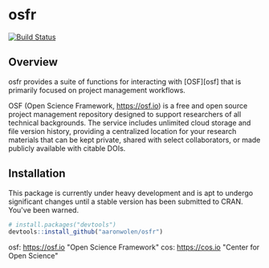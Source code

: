# osfr

[![Build Status](https://travis-ci.org/aaronwolen/osfr.svg?branch=master)](https://travis-ci.org/aaronwolen/osfr)

## Overview

osfr provides a suite of functions for interacting with [OSF][osf] that is primarily focused on project management workflows. 

OSF (Open Science Framework, <https://osf.io>) is a free and open source project management repository designed to support researchers of all technical backgrounds. The service includes unlimited cloud storage and file version history, providing a centralized location for your research materials that can be kept private, shared with select collaborators, or made publicly available with citable DOIs. 

## Installation

This package is currently under heavy development and is apt to undergo significant changes until a stable version has been submitted to CRAN. You've been warned.

``` r
# install.packages("devtools")
devtools::install_github("aaronwolen/osfr")
```

<!-- links -->
osf: https://osf.io "Open Science Framework"
cos: https://cos.io "Center for Open Science"
